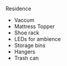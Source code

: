 Residence
- Vaccum
- Mattress Topper
- Shoe rack
- LEDs for ambience
- Storage bins
- Hangers
- Trash can